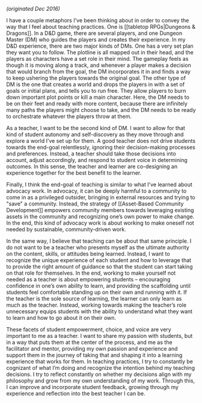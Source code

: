*(originated Dec 2016)*

I have a couple metaphors I've been thinking about in order to convey the way that I feel about teaching practices. One is [[tabletop RPGs|Dungeons & Dragons]]. In a D&D game, there are several players, and one Dungeon Master (DM) who guides the players and creates their experience. In my D&D experience, there are two major kinds of DMs. One has a very set plan they want you to follow. The plotline is all mapped out in their head, and the players as characters have a set role in their mind. The gameplay feels as though it is moving along a track, and whenever a player makes a decision that would branch from the goal, the DM incorporates it in and finds a way to keep ushering the players towards the original goal. The other type of DM is the one that creates a world and drops the players in with a set of goals or initial plans, and tells you to run free. They allow players to burn down important plot points or kill a main character. Here, the DM needs to be on their feet and ready with more content, because there are infinitely many paths the players might choose to take, and the DM needs to be ready to orchestrate whatever the players throw at them.

As a teacher, I want to be the second kind of DM. I want to allow for that kind of student autonomy and self-discovery as they move through and explore a world I’ve set up for them. A good teacher does not drive students towards the end-goal relentlessly, ignoring their decision-making processes and preferences. Instead, a teacher should take those decisions into account, adjust accordingly, and respond to student voice in determining outcomes. In this sense, the teacher and learner are co-designing an experience together for the best benefit to the learner.

Finally, I think the end-goal of teaching is similar to what I've learned about advocacy work. In advocacy, it can be deeply harmful to a community to come in as a privileged outsider, bringing in external resources and trying to "save" a community. Instead, the strategy of [[Asset-Based Community Development]] empowers community members towards leveraging existing assets in the community and recognizing one’s own power to make change. In the end, this kind of advocacy work is about working to make oneself not needed by sustainable, community-driven work.

In the same way, I believe that teaching can be about that same principle. I do not want to be a teacher who presents myself as the ultimate authority on the content, skills, or attitudes being learned. Instead, I want to recognize the unique experience of each student and how to leverage that to provide the right amount of guidance so that the student can start taking on that role for themselves. In the end, working to make yourself not needed as a teacher is about empowering students – encouraging confidence in one’s own ability to learn, and providing the scaffolding until students feel comfortable standing up on their own and running with it. If the teacher is the sole source of learning, the learner can only learn as much as the teacher. Instead, working towards making the teacher’s role unnecessary equips students with the ability to understand what they want to learn and how to go about it on their own.

These facets of student empowerment, choice, and voice are very important to me as a teacher. I want to share my passion with students, but in a way that puts them at the center of the process, and me as the facilitator and mentor, providing my own passion and experience and support them in the journey of taking that and shaping it into a learning experience that works for them. In teaching practices, I try to constantly be cognizant of what I’m doing and recognize the intention behind my teaching decisions. I try to reflect constantly on whether my decisions align with my philosophy and grow from my own understanding of my work. Through this, I can improve and incorporate student feedback, growing through my experience and reflection into the best teacher I can be.